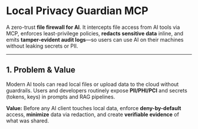 # Local Privacy Guardian MCP

A zero-trust **file firewall for AI**. It intercepts file access from AI tools via MCP, enforces least-privilege policies, **redacts sensitive data** inline, and emits **tamper-evident audit logs**—so users can use AI on their machines without leaking secrets or PII.

---

## 1. Problem & Value
Modern AI tools can read local files or upload data to the cloud without guardrails. Users and developers routinely expose **PII/PHI/PCI** and secrets (tokens, keys) in prompts and RAG pipelines.

**Value:** Before any AI client touches local data, enforce **deny-by-default** access, **minimize** data via redaction, and create **verifiable evidence** of what was shared.
